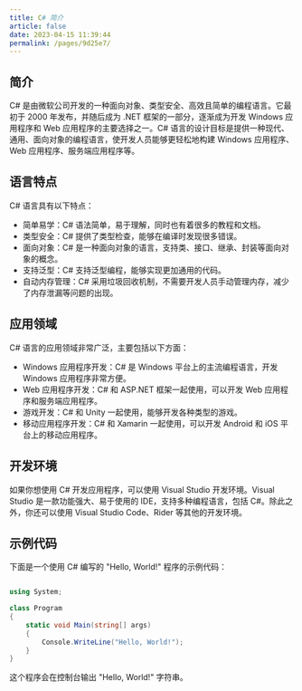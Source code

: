```yaml
---
title: C# 简介
article: false
date: 2023-04-15 11:39:44
permalink: /pages/9d25e7/
---
```


## 简介

C# 是由微软公司开发的一种面向对象、类型安全、高效且简单的编程语言。它最初于 2000 年发布，并随后成为 .NET 框架的一部分，逐渐成为开发 Windows 应用程序和 Web 应用程序的主要选择之一。C# 语言的设计目标是提供一种现代、通用、面向对象的编程语言，使开发人员能够更轻松地构建 Windows 应用程序、Web 应用程序、服务端应用程序等。
## 语言特点

C# 语言具有以下特点：

- 简单易学：C# 语法简单，易于理解，同时也有着很多的教程和文档。
- 类型安全：C# 提供了类型检查，能够在编译时发现很多错误。
- 面向对象：C# 是一种面向对象的语言，支持类、接口、继承、封装等面向对象的概念。
- 支持泛型：C# 支持泛型编程，能够实现更加通用的代码。
- 自动内存管理：C# 采用垃圾回收机制，不需要开发人员手动管理内存，减少了内存泄漏等问题的出现。

## 应用领域

C# 语言的应用领域非常广泛，主要包括以下方面：

- Windows 应用程序开发：C# 是 Windows 平台上的主流编程语言，开发 Windows 应用程序非常方便。
- Web 应用程序开发：C# 和 ASP.NET 框架一起使用，可以开发 Web 应用程序和服务端应用程序。
- 游戏开发：C# 和 Unity 一起使用，能够开发各种类型的游戏。
- 移动应用程序开发：C# 和 Xamarin 一起使用，可以开发 Android 和 iOS 平台上的移动应用程序。

## 开发环境

如果你想使用 C# 开发应用程序，可以使用 Visual Studio 开发环境。Visual Studio 是一款功能强大、易于使用的 IDE，支持多种编程语言，包括 C#。除此之外，你还可以使用 Visual Studio Code、Rider 等其他的开发环境。

## 示例代码

下面是一个使用 C# 编写的 "Hello, World!" 程序的示例代码：

```csharp

using System;

class Program
{
    static void Main(string[] args)
    {
        Console.WriteLine("Hello, World!");
    }
}
```



这个程序会在控制台输出 "Hello, World!" 字符串。
